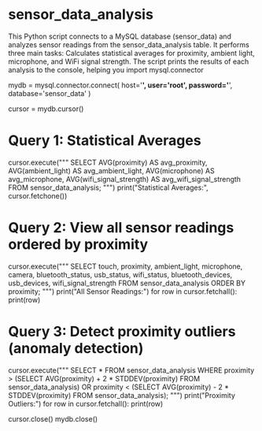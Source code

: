 # sensor_data_analysis
This Python script connects to a MySQL database (sensor_data) and analyzes sensor readings from the sensor_data_analysis table. It performs three main tasks:  Calculates statistical averages for proximity, ambient light, microphone, and WiFi signal strength. The script prints the results of each analysis to the console, helping you
import mysql.connector

mydb = mysql.connector.connect(
    host='************',
    user='root',
    password='************',
    database='sensor_data'
)

cursor = mydb.cursor()

# Query 1: Statistical Averages
cursor.execute("""
    SELECT
        AVG(proximity) AS avg_proximity,
        AVG(ambient_light) AS avg_ambient_light,
        AVG(microphone) AS avg_microphone,
        AVG(wifi_signal_strength) AS avg_wifi_signal_strength
    FROM sensor_data_analysis;
""")
print("Statistical Averages:", cursor.fetchone())

# Query 2: View all sensor readings ordered by proximity
cursor.execute("""
    SELECT
        touch, proximity, ambient_light, microphone, camera, bluetooth_status, usb_status, wifi_status, bluetooth_devices, usb_devices, wifi_signal_strength
    FROM sensor_data_analysis
    ORDER BY proximity;
""")
print("All Sensor Readings:")
for row in cursor.fetchall():
    print(row)

# Query 3: Detect proximity outliers (anomaly detection)
cursor.execute("""
    SELECT *
    FROM sensor_data_analysis
    WHERE proximity > (SELECT AVG(proximity) + 2 * STDDEV(proximity) FROM sensor_data_analysis)
       OR proximity < (SELECT AVG(proximity) - 2 * STDDEV(proximity) FROM sensor_data_analysis);
""")
print("Proximity Outliers:")
for row in cursor.fetchall():
    print(row)

cursor.close()
mydb.close()

